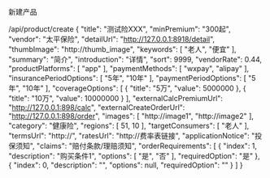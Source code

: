 新建产品

/api/product/create
{
	"title": "测试险XXX",
	"minPremium": "300起",
	"vendor": "太平保险",
	"detailUrl": "http://127.0.0.1:8918/detail",
	"thumbImage": "http://thumb_image",
	"keywords": [
		"老人",
		"便宜"
	],
	"summary": "简介",
	"introduction": "详情",
	"sort": 9999,
	"vendorRate": 0.44,
	"productPlatforms": [
		"app"
	],
	"paymentMethods": [
		"wxpay",
		"alipay"
	],
	"insurancePeriodOptions": [
		"5年",
		"10年"
	],
	"paymentPeriodOptions": [
		"5年",
		"10年"
	],
	"coverageOptions": [
		{
			"title": "5万",
			"value": 5000000
		},
		{
			"title": "10万",
			"value": 10000000
		}
	],
	"externalCalcPremiumUrl": "http://127.0.0.1:898/calc",
	"externalCreateOrderUrl": "http://127.0.0.1:898/order",
	"images": [
		"http://image1",
		"http://image2"
	],
	"category": "健康险",
	"regions": [
		51,
		10
	],
	"targetConsumers": [
		"老人"
	],
	"termsUrl": "http://",
	"ratesUrl": "http://费率表链接",
	"applicationNotice": "投保须知",
	"claims": "赔付条款/理赔须知",
	"orderRequirements": [
		{
			"index": 1,
			"description": "购买条件1",
			"options": [
				"是",
				"否"
			],
			"requiredOption": "是"
		},
		{
			"index": 0,
			"description": "",
			"options": null,
			"requiredOption": ""
		}
	]
}